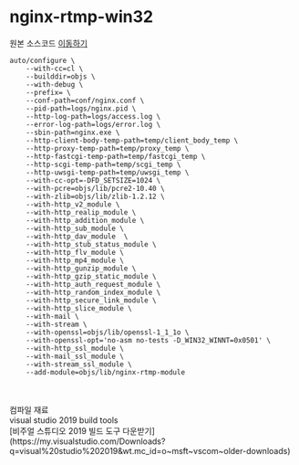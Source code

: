 # nginx-rtmp-win32
원본 소스코드 [이동하기](https://github.com/nginx/nginx)
```
auto/configure \
    --with-cc=cl \
    --builddir=objs \
    --with-debug \
    --prefix= \
    --conf-path=conf/nginx.conf \
    --pid-path=logs/nginx.pid \
    --http-log-path=logs/access.log \
    --error-log-path=logs/error.log \
    --sbin-path=nginx.exe \
    --http-client-body-temp-path=temp/client_body_temp \
    --http-proxy-temp-path=temp/proxy_temp \
    --http-fastcgi-temp-path=temp/fastcgi_temp \
    --http-scgi-temp-path=temp/scgi_temp \
    --http-uwsgi-temp-path=temp/uwsgi_temp \
    --with-cc-opt=-DFD_SETSIZE=1024 \
    --with-pcre=objs/lib/pcre2-10.40 \
    --with-zlib=objs/lib/zlib-1.2.12 \
    --with-http_v2_module \
    --with-http_realip_module \
    --with-http_addition_module \
    --with-http_sub_module \
    --with-http_dav_module  \
    --with-http_stub_status_module \
    --with-http_flv_module \
    --with-http_mp4_module \
    --with-http_gunzip_module \
    --with-http_gzip_static_module \
    --with-http_auth_request_module \
    --with-http_random_index_module \
    --with-http_secure_link_module \
    --with-http_slice_module \
    --with-mail \
    --with-stream \
    --with-openssl=objs/lib/openssl-1_1_1o \
    --with-openssl-opt='no-asm no-tests -D_WIN32_WINNT=0x0501' \
    --with-http_ssl_module \
    --with-mail_ssl_module \
    --with-stream_ssl_module \
    --add-module=objs/lib/nginx-rtmp-module
```
<br>
<br>
컴파일 재료
<br>
visual studio 2019 build tools
<br>
[비주얼 스튜디오 2019 빌드 도구 다운받기](https://my.visualstudio.com/Downloads?q=visual%20studio%202019&wt.mc_id=o~msft~vscom~older-downloads)